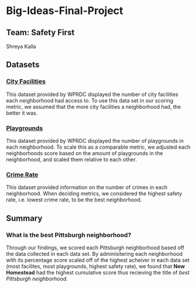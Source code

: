 # Big-Ideas-Final-Project
##  Team: Safety First
Shreya Kalla 

## Datasets
### [City Facilities](https://data.wprdc.org/dataset/city-of-pittsburgh-facilities/resource/fbb50b02-2879-47cd-abea-ae697ec05170)
This dataset provided by WPRDC displayed the number of city facilities each neighborhood had access to. To use this data set in our scoring metric, we assumed that the more city facilities
a neighborhood had, the better it was. 
### [Playgrounds](https://data.wprdc.org/dataset/playgrounds/resource/47350364-44a8-4d15-b6e0-5f79ddff9367)
This dataset provided by WPRDC displayed the number of playgrounds in each neighborhood. To scale this as a comparable metric, we adjusted each neighborhoods score based on the amount of playgrounds in the neighborhood, and scaled them relative to each other.
### [Crime Rate](https://data.wprdc.org/dataset/police-incident-blotter/resource/1797ead8-8262-41cc-9099-cbc8a161924b)
This dataset provided information on the number of crimes in each neighborhood. When deciding metrics, we considered the highest safety rate, i.e. lowest crime rate, to be the best neighborhood. 

## Summary
### What is the best Pittsburgh neighborhood? 
Through our findings, we scored each Pittsburgh neighborhood based off the data collected in each data set. By adminisitering each neighborhood with its percentage score scaled off of the highest acheiver in each data set (most facilites, most playgrounds, highest safety rate),
we found that **New Homestead** had the highest cumulative score thus recieving the title of *best Pittsburgh neighborhood*. 

